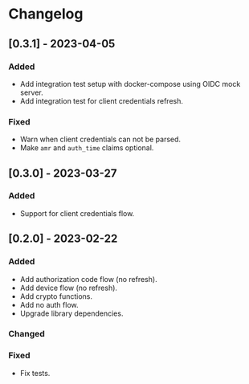 # Changelog

## [0.3.1] - 2023-04-05

### Added
- Add integration test setup with docker-compose using OIDC mock server.
- Add integration test for client credentials refresh.

### Fixed
- Warn when client credentials can not be parsed.
- Make `amr` and `auth_time` claims optional.

## [0.3.0] - 2023-03-27

### Added
- Support for client credentials flow.

## [0.2.0] - 2023-02-22

### Added
- Add authorization code flow (no refresh).
- Add device flow (no refresh).
- Add crypto functions.
- Add no auth flow.
- Upgrade library dependencies.

### Changed

### Fixed
- Fix tests.
